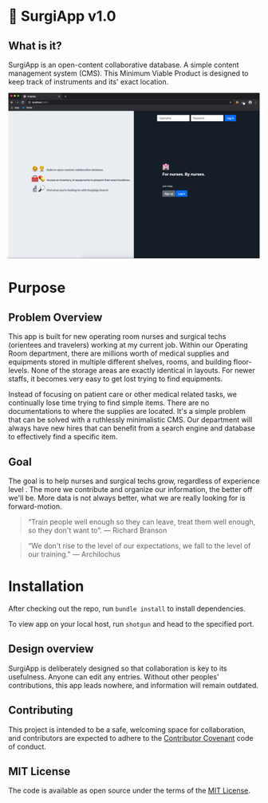 # 🏩 SurgiApp v1.0

## What is it?

SurgiApp is an open-content collaborative database. A simple content management system (CMS). This Minimum Viable Product is designed to keep track of instruments and its' exact location.

![landing page](https://raw.githubusercontent.com/plabradorjr/blog_images/master/surgi_app_index.png)

# Purpose

## Problem Overview

This app is built for new operating room nurses and surgical techs (orientees and travelers) working at my current job. Within our Operating Room department, there are millions worth of medical supplies and equipments stored in multiple different shelves, rooms, and building floor-levels. None of the storage areas are exactly identical in layouts. For newer staffs, it becomes very easy to get lost trying to find equipments. 

Instead of focusing on patient care or other medical related tasks, we continually lose time trying to find simple items. There are no documentations to where the supplies are located. It's a simple problem that can be solved with a ruthlessly minimalistic CMS. Our department will always have new hires that can benefit from a search engine and database to effectively find a specific item. 

## Goal

The goal is to help nurses and surgical techs grow, regardless of experience level . The more we contribute and organize our information, the better off we'll be. More data is not always better, what we are really looking for is forward-motion. 

>“Train people well enough so they can leave, treat them well enough, so they don't want to”. — Richard Branson

>“We don't rise to the level of our expectations, we fall to the level of our training.” ― Archilochus

# Installation

After checking out the repo, run `bundle install` to install dependencies.

To view app on your local host, run `shotgun` and head to the specified port.

## Design overview

SurgiApp is deliberately designed so that collaboration is key to its usefulness. Anyone can edit any entries. Without other peoples' contributions, this app leads nowhere, and information will remain outdated. 


## Contributing

This project is intended to be a safe, welcoming space for collaboration, and contributors are expected to adhere to the [Contributor Covenant](http://contributor-covenant.org) code of conduct.

## MIT License

The code is available as open source under the terms of the [MIT License](http://opensource.org/licenses/MIT).